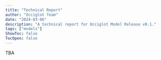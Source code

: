 ```yaml
---
title: "Technical Report"
author: "Occiglot Team"
date: "2024-03-06"
description: "A technical report for Occiglot Model Release v0.1."
tags: ["models"]
ShowToc: false
TocOpen: false
---
```


TBA